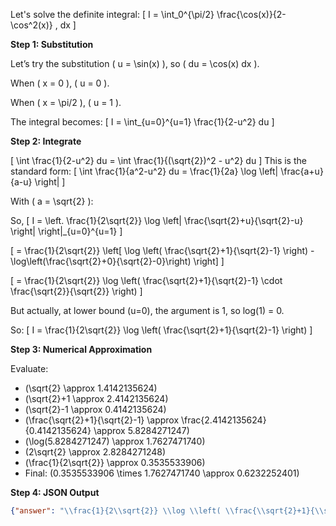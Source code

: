 Let's solve the definite integral:
\[
I = \int_0^{\pi/2} \frac{\cos(x)}{2-\cos^2(x)} \, dx
\]

**Step 1: Substitution**

Let’s try the substitution \( u = \sin(x) \), so \( du = \cos(x) dx \).

When \( x = 0 \), \( u = 0 \).

When \( x = \pi/2 \), \( u = 1 \).

The integral becomes:
\[
I = \int_{u=0}^{u=1} \frac{1}{2-u^2} du
\]

**Step 2: Integrate**

\[
\int \frac{1}{2-u^2} du = \int \frac{1}{(\sqrt{2})^2 - u^2} du
\]
This is the standard form:
\[
\int \frac{1}{a^2-u^2} du = \frac{1}{2a} \log \left| \frac{a+u}{a-u} \right|
\]

With \( a = \sqrt{2} \):

So,
\[
I = \left. \frac{1}{2\sqrt{2}} \log \left| \frac{\sqrt{2}+u}{\sqrt{2}-u} \right| \right|_{u=0}^{u=1}
\]

\[
= \frac{1}{2\sqrt{2}} \left[ \log \left( \frac{\sqrt{2}+1}{\sqrt{2}-1} \right) - \log\left(\frac{\sqrt{2}+0}{\sqrt{2}-0}\right) \right]
\]

\[
= \frac{1}{2\sqrt{2}} \log \left( \frac{\sqrt{2}+1}{\sqrt{2}-1} \cdot \frac{\sqrt{2}}{\sqrt{2}} \right)
\]

But actually,  at lower bound \(u=0\), the argument is 1, so log(1) = 0.

So:
\[
I = \frac{1}{2\sqrt{2}} \log \left( \frac{\sqrt{2}+1}{\sqrt{2}-1} \right)
\]

**Step 3: Numerical Approximation**

Evaluate:
- \(\sqrt{2} \approx 1.4142135624\)
- \(\sqrt{2}+1 \approx 2.4142135624\)
- \(\sqrt{2}-1 \approx 0.4142135624\)
- \(\frac{\sqrt{2}+1}{\sqrt{2}-1} \approx \frac{2.4142135624}{0.4142135624} \approx 5.8284271247\)
- \(\log(5.8284271247) \approx 1.7627471740\)
- \(2\sqrt{2} \approx 2.8284271248\)
- \(\frac{1}{2\sqrt{2}} \approx 0.3535533906\)
- Final: \(0.3535533906 \times 1.7627471740 \approx 0.6232252401\)

**Step 4: JSON Output**

```json
{"answer": "\\frac{1}{2\\sqrt{2}} \\log \\left( \\frac{\\sqrt{2}+1}{\\sqrt{2}-1} \\right)", "numerical_answer": "0.6232252401"}
```